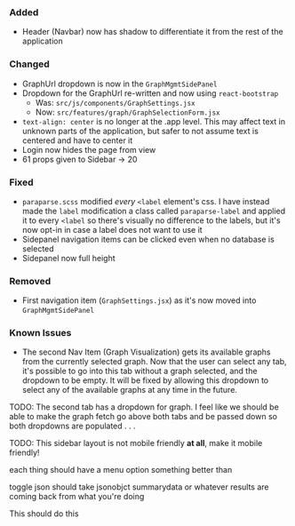 
### Added
- Header (Navbar) now has shadow to differentiate it from the rest of the application
### Changed
- GraphUrl dropdown is now in the `GraphMgmtSidePanel`
- Dropdown for the GraphUrl re-written and now using `react-bootstrap`
	- Was: `src/js/components/GraphSettings.jsx`
	- Now: `src/features/graph/GraphSelectionForm.jsx`
- `text-align: center` is no longer at the .app level. This may affect text in unknown parts of the application, but safer to not assume text is centered and have to center it
- Login now hides the page from view
- 61 props given to Sidebar -> 20
### Fixed
- `paraparse.scss` modified _every_ `<label` element's css. I have instead made the `label` modification a class called `paraparse-label` and applied it to every `<label` so there's visually no difference to the labels, but it's now opt-in in case a label does not want to use it
- Sidepanel navigation items can be clicked even when no database is selected
- Sidepanel now full height
### Removed
- First navigation item (`GraphSettings.jsx`) as it's now moved into `GraphMgmtSidePanel`

### Known Issues
- The second Nav Item (Graph Visualization) gets its available graphs from the currently selected graph. Now that the user can select any tab, it's possible to go into this tab without a graph selected, and the dropdown to be empty. It will be fixed by allowing this dropdown to select any of the available graphs at any time in the future.

TODO: The second tab has a dropdown for graph. I feel like we should be able to make the graph fetch go above both tabs and be passed down so both dropdowns are populated . . .

TODO: This sidebar layout is not mobile friendly __at all__, make it mobile friendly!

each thing should have a menu option
something better than 

toggle json should take jsonobjct summarydata or whatever results are coming back from what you're doing

This should do this


